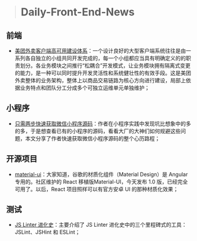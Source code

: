 
> # Daily-Front-End-News

## 前端

- [美团外卖客户端高可用建设体系](https://tech.meituan.com/waimai_client_high_availability.html)：一个设计良好的大型客户端系统往往是由一系列各自独立的小组共同开发完成的，每一个小组都应当具有明确定义的的职责划分。各业务模块之间推行“松耦合”开发模式，让业务模块拥有隔离式变更的能力，是一种可以同时提升开发灵活性和系统健壮性的有效手段。这是美团外卖整体的业务架构，整体上以商品交易链路为核心方向进行建设，局部上依据业务特点和团队分工分成多个可独立运维单元单独维护；

## 小程序

- [只需两步快速获取微信小程序源码](https://juejin.im/post/5b0e431f51882515497d979f)：作者在小程序实践中发现坑比想象中的多的多，于是想查看已有的小程序的源码，看看大厂的大神们如何规避这些问题，本文分享了作者快速获取微信小程序源码的整个心历路程；

## 开源项目

- [material-ui](https://github.com/mui-org/material-ui/releases/tag/v1.0.0)：大家知道，谷歌的材质化组件（Material Design）是 Angular 专用的。社区维护的 React 移植版Material-UI，今天发布 1.0 版，已经完全可用了。以后，React 项目照样可以有官方安卓 UI 的那种材质化效果；

## 测试

- [JS Linter 进化史](https://zhuanlan.zhihu.com/p/34656263)：主要介绍了 JS Linter 进化史中的三个里程碑式的工具：JSLint、JSHint 和 ESLint；